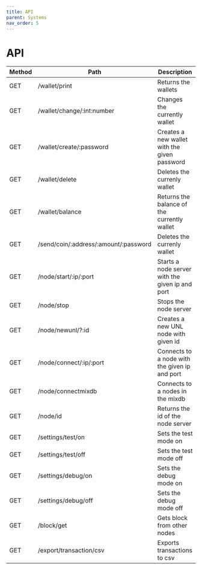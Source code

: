 ```yaml
---
title: API
parent: Systems
nav_order: 5
---
```


# API

| Method | Path | Description |
|---|---|---|
| GET | /wallet/print | Returns the wallets |
| GET | /wallet/change/:int:number | Changes the currently wallet | 
| GET | /wallet/create/:password | Creates a new wallet with the given password |
| GET | /wallet/delete | Deletes the currenly wallet |
| GET | /wallet/balance | Returns the balance of the currently wallet |
| GET | /send/coin/:address/:amount/:password | Deletes the currenly wallet |
| GET | /node/start/:ip/:port | Starts a node server with the given ip and port |
| GET | /node/stop | Stops the node server |
| GET | /node/newunl/?:id | Creates a new UNL node with given id |
| GET | /node/connect/:ip/:port | Connects to a node with the given ip and port |
| GET | /node/connectmixdb | Connects to a nodes in the mixdb |
| GET | /node/id | Returns the id of the node server |
| GET | /settings/test/on | Sets the test mode on |
| GET | /settings/test/off | Sets the test mode off |
| GET | /settings/debug/on | Sets the debug mode on |
| GET | /settings/debug/off | Sets the debug mode off |
| GET | /block/get | Gets block from other nodes |
| GET | /export/transaction/csv | Exports transactions to csv |

